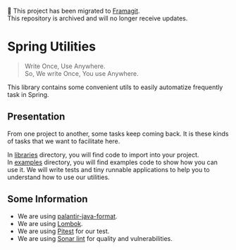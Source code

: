 🛑 This project has been migrated to [Framagit](https://framagit.org/nathvh/spring-utilities).  
This repository is archived and will no longer receive updates.


# Spring Utilities

> Write Once, Use Anywhere.    
> So, We write Once, You use Anywhere.

This library contains some convenient utils to easily automatize frequently task in Spring.

## Presentation

From one project to another, some tasks keep coming back.
It is these kinds of tasks that we want to facilitate here.

In [libraries](libraries) directory, you will find code to import into your project.   
In [examples](examples) directory, you will find examples code to show how you can use it.
We will write tests and tiny runnable applications to help you to understand how to use our utilities.

## Some Information

- We are using [palantir-java-format](https://github.com/palantir/palantir-java-format).
- We are using [Lombok](https://projectlombok.org/).
- We are using [Pitest](https://pitest.org/) for our test.
- We are using [Sonar lint](https://rules.sonarsource.com/java/) for quality and vulnerabilities.
